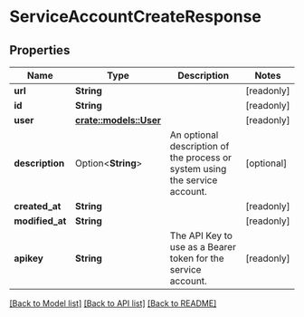 # ServiceAccountCreateResponse

## Properties

Name | Type | Description | Notes
------------ | ------------- | ------------- | -------------
**url** | **String** |  | [readonly]
**id** | **String** |  | [readonly]
**user** | [**crate::models::User**](User.md) |  | [readonly]
**description** | Option<**String**> | An optional description of the process or system using the service account. | [optional]
**created_at** | **String** |  | [readonly]
**modified_at** | **String** |  | [readonly]
**apikey** | **String** | The API Key to use as a Bearer token for the service account. | [readonly]

[[Back to Model list]](../README.md#documentation-for-models) [[Back to API list]](../README.md#documentation-for-api-endpoints) [[Back to README]](../README.md)


